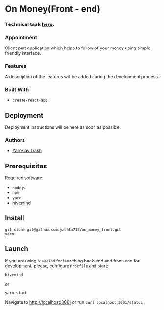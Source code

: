 # On Money(Front - end)

### Technical task [here](https://gist.github.com/yashka713/d4dc2210b04a45ffc0850de14ff1b4ff).

### Appointment

Client part application which helps to follow of your money using simple friendly interface.

### Features

A description of the features will be added during the development process.

### Built With

* `create-react-app`

## Deployment

Deployment instructions will be here as soon as possible.

### Authors

* [Yaroslav Liakh](https://github.com/yashka713)

Prerequisites
-------------
Required software: 

* `nodejs`
* `npm`
* `yarn`
* [hivemind](https://github.com/DarthSim/hivemind)

Install
-----------------
```
git clone git@github.com:yashka713/on_money_front.git
yarn
```

Launch
------------

If you are using `hivemind` for launching back-end and front-end for development, please, configure `Procfile`
and start:
```
hivemind
```

or

```
yarn start
```

Navigate to [http://localhost:3001](http://localhost:3001) or run `curl localhost:3001/status`.
